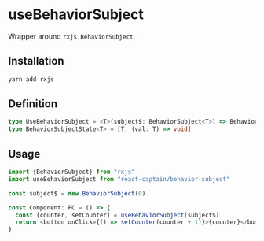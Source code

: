 # useBehaviorSubject

Wrapper around `rxjs.BehaviorSubject`.

## Installation

```bash
yarn add rxjs
```

## Definition

```typescript
type UseBehaviorSubject = <T>(subject$: BehaviorSubject<T>) => BehaviorSubjectState<T>
type BehaviorSubjectState<T> = [T, (val: T) => void]
```

## Usage

```typescript
import {BehaviorSubject} from "rxjs"
import useBehaviorSubject from "react-captain/behavior-subject"

const subject$ = new BehaviorSubject(0)

const Component: FC = () => {
  const [counter, setCounter] = useBehaviorSubject(subject$)
  return <button onClick={() => setCounter(counter + 1)}>{counter}</button>
}
```
